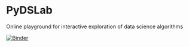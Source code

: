 # PyDSLab
Online playground for interactive exploration of data science algorithms

[![Binder](https://mybinder.org/badge_logo.svg)](https://mybinder.org/v2/gh/mpmatthe/PyDSLab/master)
